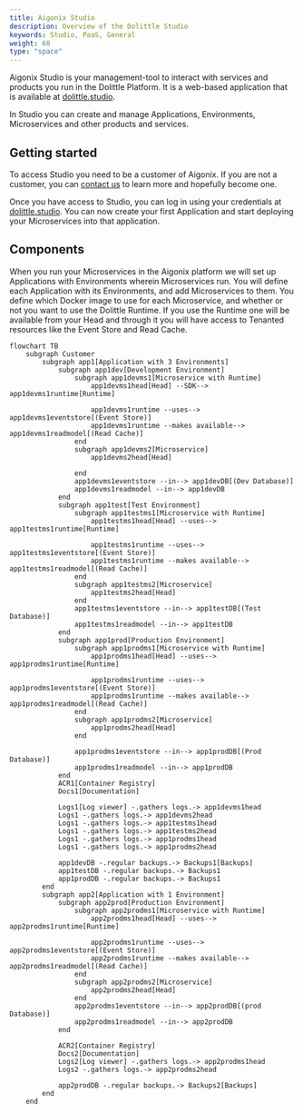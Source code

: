 ```yaml
---
title: Aigonix Studio
description: Overview of the Dolittle Studio
keywords: Studio, PaaS, General
weight: 60
type: "space"
---
```


Aigonix Studio is your management-tool to interact with services and products you run in the Dolittle Platform. It is a web-based application that is available at [dolittle.studio](https://dolittle.studio).

In Studio you can create and manage Applications, Environments, Microservices and other products and services.

## Getting started

To access Studio you need to be a customer of Aigonix. If you are not a customer, you can [contact us](https://dolittle.com/contact) to learn more and hopefully become one.

Once you have access to Studio, you can log in using your credentials at [dolittle.studio](https://dolittle.studio). You can now create your first Application and start deploying your Microservices into that application.

## Components

When you run your Microservices in the Aigonix platform we will set up Applications with Environments wherein Microservices run. You will define each Application with its Environments, and add Microservices to them. You define which Docker image to use for each Microservice, and whether or not you want to use the Dolittle Runtime. If you use the Runtime one will be available from your Head and through it you will have access to Tenanted resources like the Event Store and Read Cache.

```mermaid
flowchart TB
    subgraph Customer
        subgraph app1[Application with 3 Environments]
            subgraph app1dev[Development Environment]
                subgraph app1devms1[Microservice with Runtime]
                    app1devms1head[Head] --SDK--> app1devms1runtime[Runtime]

                    app1devms1runtime --uses--> app1devms1eventstore[(Event Store)]
                    app1devms1runtime --makes available--> app1devms1readmodel[(Read Cache)]
                end
                subgraph app1devms2[Microservice]
                    app1devms2head[Head]

                end
                app1devms1eventstore --in--> app1devDB[(Dev Database)]
                app1devms1readmodel --in--> app1devDB
            end
            subgraph app1test[Test Environment]
                subgraph app1testms1[Microservice with Runtime]
                    app1testms1head[Head] --uses--> app1testms1runtime[Runtime]

                    app1testms1runtime --uses--> app1testms1eventstore[(Event Store)]
                    app1testms1runtime --makes available--> app1testms1readmodel[(Read Cache)]
                end
                subgraph app1testms2[Microservice]
                    app1testms2head[Head]
                end
                app1testms1eventstore --in--> app1testDB[(Test Database)]
                app1testms1readmodel --in--> app1testDB
            end
            subgraph app1prod[Production Environment]
                subgraph app1prodms1[Microservice with Runtime]
                    app1prodms1head[Head] --uses-->  app1prodms1runtime[Runtime]

                    app1prodms1runtime --uses--> app1prodms1eventstore[(Event Store)]
                    app1prodms1runtime --makes available--> app1prodms1readmodel[(Read Cache)]
                end
                subgraph app1prodms2[Microservice]
                    app1prodms2head[Head]
                end

                app1prodms1eventstore --in--> app1prodDB[(Prod Database)]
                app1prodms1readmodel --in--> app1prodDB
            end
            ACR1[Container Registry]
            Docs1[Documentation]

            Logs1[Log viewer] -.gathers logs.-> app1devms1head
            Logs1 -.gathers logs.-> app1devms2head
            Logs1 -.gathers logs.-> app1testms1head
            Logs1 -.gathers logs.-> app1testms2head
            Logs1 -.gathers logs.-> app1prodms1head
            Logs1 -.gathers logs.-> app1prodms2head

            app1devDB -.regular backups.-> Backups1[Backups]
            app1testDB -.regular backups.-> Backups1
            app1prodDB -.regular backups.-> Backups1
        end
        subgraph app2[Application with 1 Environment]
            subgraph app2prod[Production Environment]
                subgraph app2prodms1[Microservice with Runtime]
                    app2prodms1head[Head] --uses--> app2prodms1runtime[Runtime]

                    app2prodms1runtime --uses--> app2prodms1eventstore[(Event Store)]
                    app2prodms1runtime --makes available--> app2prodms1readmodel[(Read Cache)]
                end
                subgraph app2prodms2[Microservice]
                    app2prodms2head[Head]
                end
                app2prodms1eventstore --in--> app2prodDB[(prod Database)]
                app2prodms1readmodel --in--> app2prodDB
            end

            ACR2[Container Registry]
            Docs2[Documentation]
            Logs2[Log viewer] -.gathers logs.-> app2prodms1head
            Logs2 -.gathers logs.-> app2prodms2head

            app2prodDB -.regular backups.-> Backups2[Backups]
        end
    end
```